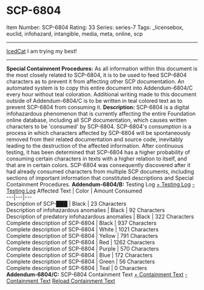 # SCP-6804
Item Number: SCP-6804
Rating: 33
Series: series-7
Tags: _licensebox, euclid, infohazard, intangible, media, meta, online, scp

---

[IcedCat](javascript:;)
I am trying my best!
* * *
**Special Containment Procedures:** As all information within this document is the most closely related to SCP-6804, it is to be used to feed SCP-6804 characters as to prevent it from affecting other SCP documentation. An automated system is to copy this entire document into Addendum-6804/C every hour without teal coloration.
Additional writing made to this document outside of Addendum-6804/C is to be written in teal colored text as to prevent SCP-6804 from consuming it.
**Description:** SCP-6804 is a digital infohazardous phenomenon that is currently affecting the entire Foundation online database, including all SCP documentation, which causes written characters to be 'consumed' by SCP-6804.
SCP-6804's consumption is a process in which characters affected by SCP-6804 will be spontaneously removed from their related documentation and source code, inevitably leading to the destruction of the affected information. After continuous testing, it has been determined that SCP-6804 has a higher probability of consuming certain characters in texts with a higher relation to itself, and that are in certain colors.
SCP-6804 was consequently discovered after it had already consumed characters from multiple SCP documents, including sections of important information that constituted descriptions and Special Containment Procedures.
**Addendum-6804/B:** Testing Log
[\+ Testing Log](javascript:;)
[\- Testing Log](javascript:;)
Affected Text | Color | Amount Consumed  
---|---|---  
Description of SCP-███ | Black | 23 Characters  
Description of infohazardous anomalies | Black | 92 Characters  
Description of predatory infohazardous anomalies | Black | 322 Characters  
Complete description of SCP-6804 | Black | 937 Characters  
Complete description of SCP-6804 | White | 1021 Characters  
Complete description of SCP-6804 | Yellow | 791 Characters  
Complete description of SCP-6804 | Red | 1262 Characters  
Complete description of SCP-6804 | Purple | 570 Characters  
Complete description of SCP-6804 | Blue | 172 Characters  
Complete description of SCP-6804 | Green | 56 Characters  
Complete description of SCP-6804 | Teal | 0 Characters  
**Addendum-6804/C:** SCP-6804 Containment Text
[\+ Containment Text](javascript:;)
[\- Containment Text](javascript:;)
[Reload Containment Text](http://scp-wiki.wikidot.com/scp-6804/#u-containment-text)